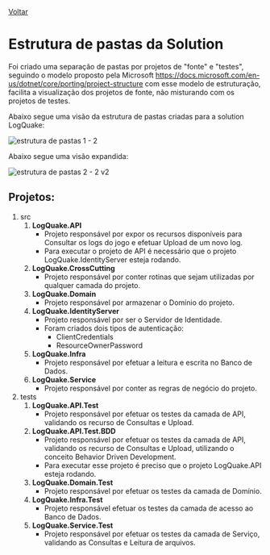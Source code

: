 [Voltar](../README.md)

# Estrutura de pastas da Solution

Foi criado uma separação de pastas por projetos de "fonte" e "testes", seguindo o modelo proposto pela Microsoft https://docs.microsoft.com/en-us/dotnet/core/porting/project-structure com esse modelo de estruturação, facilita a visualização dos projetos de fonte, não misturando com os projetos de testes.

Abaixo segue uma visão da estrutura de pastas criadas para a solution LogQuake:

![estrutura de pastas 1 - 2](https://user-images.githubusercontent.com/44147082/47756338-6d270b00-dc80-11e8-8eef-008f1cbf8a86.PNG)

Abaixo segue uma visão expandida:

![estrutura de pastas 2 - 2 v2](https://user-images.githubusercontent.com/44147082/48716337-46fce700-ebfe-11e8-8f0a-bb847b24663f.PNG)

## Projetos:
1. src
    1. **LogQuake.API**
        - Projeto responsável por expor os recursos disponíveis para Consultar os logs do jogo e efetuar Upload de um novo log.
        - Para executar o projeto de API é necessário que o projeto LogQuake.IdentityServer esteja rodando.
    2. **LogQuake.CrossCutting**
        - Projeto responsável por conter rotinas que sejam utilizadas por qualquer camada do projeto.
    3. **LogQuake.Domain**
        - Projeto responsável por armazenar o Domínio do projeto.
    4. **LogQuake.IdentityServer**
        - Projeto responsável por ser o Servidor de Identidade.
        - Foram criados dois tipos de autenticação:
            - ClientCredentials
            - ResourceOwnerPassword
    5. **LogQuake.Infra**
        - Projeto responsável por efetuar a leitura e escrita no Banco de Dados.
    6. **LogQuake.Service**
        - Projeto responsável por conter as regras de negócio do projeto.
2. tests
    1. **LogQuake.API.Test**
        - Projeto responsável por efetuar os testes da camada de API, validando os recurso de Consultas e Upload.
    2. **LogQuake.API.Test.BDD**
        - Projeto responsável por efetuar os testes da camada de API, validando os recurso de Consultas e Upload, utilizando o conceito Behavior Driven Development.
        - Para executar esse projeto é preciso que o projeto LogQuake.API esteja rodando.
    3. **LogQuake.Domain.Test**
        - Projeto responsável por efetuar os testes da camada de Domínio.
    4. **LogQuake.Infra.Test**
        - Projeto responsável efetuar os testes da camada de acesso ao Banco de Dados.
    5. **LogQuake.Service.Test**
        - Projeto responsável por efetuar os testes da camada de Serviço, validando as Consultas e Leitura de arquivos.
